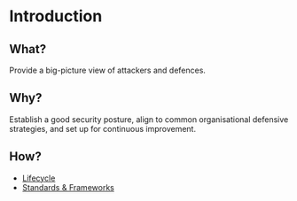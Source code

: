 # Introduction

## What?

Provide a big-picture view of attackers and defences. 

## Why?

Establish a good security posture, align to common organisational defensive strategies, and set up for 
continuous improvement.

## How?

* [Lifecycle](lifecycle.md)
* [Standards & Frameworks](standards.md)
